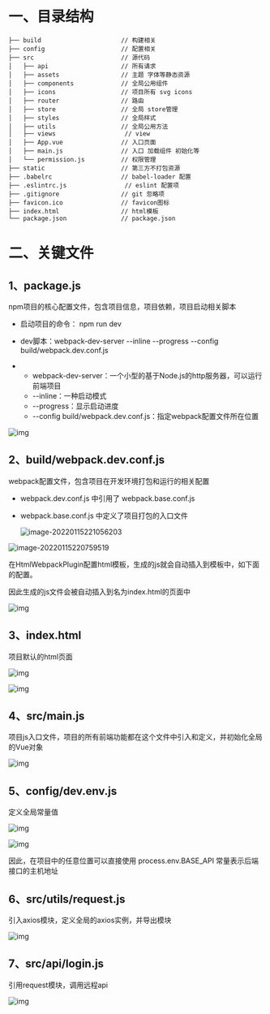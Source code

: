 # 一、目录结构

```
├── build                      // 构建相关  
├── config                     // 配置相关
├── src                        // 源代码
│   ├── api                    // 所有请求
│   ├── assets                 // 主题 字体等静态资源
│   ├── components             // 全局公用组件
│   ├── icons                  // 项目所有 svg icons
│   ├── router                 // 路由
│   ├── store                  // 全局 store管理
│   ├── styles                 // 全局样式
│   ├── utils                  // 全局公用方法
│   ├── views                   // view
│   ├── App.vue                // 入口页面
│   ├── main.js                // 入口 加载组件 初始化等
│   └── permission.js          // 权限管理
├── static                     // 第三方不打包资源
├── .babelrc                   // babel-loader 配置
├── .eslintrc.js                // eslint 配置项
├── .gitignore                 // git 忽略项
├── favicon.ico                // favicon图标
├── index.html                 // html模板
└── package.json               // package.json
```

# 二、关键文件

## 1、package.js

npm项目的核心配置文件，包含项目信息，项目依赖，项目启动相关脚本

- 启动项目的命令： npm run dev

- dev脚本：webpack-dev-server --inline --progress --config build/webpack.dev.conf.js

- - webpack-dev-server：一个小型的基于Node.js的http服务器，可以运行前端项目
  - --inline：一种启动模式
  - --progress：显示启动进度
  - --config build/webpack.dev.conf.js：指定webpack配置文件所在位置

![img](https://gitee.com/zzzfans/Image-Hosting-Service/raw/master/images/win-2022-01-15-22:03:09.png)

## 2、build/webpack.dev.conf.js

webpack配置文件，包含项目在开发环境打包和运行的相关配置

- webpack.dev.conf.js 中引用了 webpack.base.conf.js

- webpack.base.conf.js 中定义了项目打包的入口文件

  ![image-20220115221056203](https://gitee.com/zzzfans/Image-Hosting-Service/raw/master/images/win-2022-01-15-22:23:48.png)

![image-20220115220759519](https://gitee.com/zzzfans/Image-Hosting-Service/raw/master/images/win-2022-01-15-22:23:54.png)

在HtmlWebpackPlugin配置html模板，生成的js就会自动插入到模板中，如下面的配置。

因此生成的js文件会被自动插入到名为index.html的页面中

![img](https://gitee.com/zzzfans/Image-Hosting-Service/raw/master/images/win-2022-01-15-22:24:00.png)

## 3、index.html

项目默认的html页面

![img](https://gitee.com/zzzfans/Image-Hosting-Service/raw/master/images/win-2022-01-15-22:24:06.png)

![img](https://gitee.com/zzzfans/Image-Hosting-Service/raw/master/images/win-2022-01-15-22:24:12.png)

## 4、src/main.js

项目js入口文件，项目的所有前端功能都在这个文件中引入和定义，并初始化全局的Vue对象

![img](https://gitee.com/zzzfans/Image-Hosting-Service/raw/master/images/win-2022-01-15-22:24:18.png)

## 5、config/dev.env.js

定义全局常量值

![img](https://gitee.com/zzzfans/Image-Hosting-Service/raw/master/images/win-2022-01-15-22:24:24.png)

![img](https://gitee.com/zzzfans/Image-Hosting-Service/raw/master/images/win-2022-01-15-22:24:31.png)

因此，在项目中的任意位置可以直接使用 process.env.BASE_API 常量表示后端接口的主机地址

## 6、src/utils/request.js

引入axios模块，定义全局的axios实例，并导出模块

![img](https://gitee.com/zzzfans/Image-Hosting-Service/raw/master/images/win-2022-01-15-22:24:38.png)

## 7、src/api/login.js

引用request模块，调用远程api

![img](https://gitee.com/zzzfans/Image-Hosting-Service/raw/master/images/win-2022-01-15-22:24:43.png)